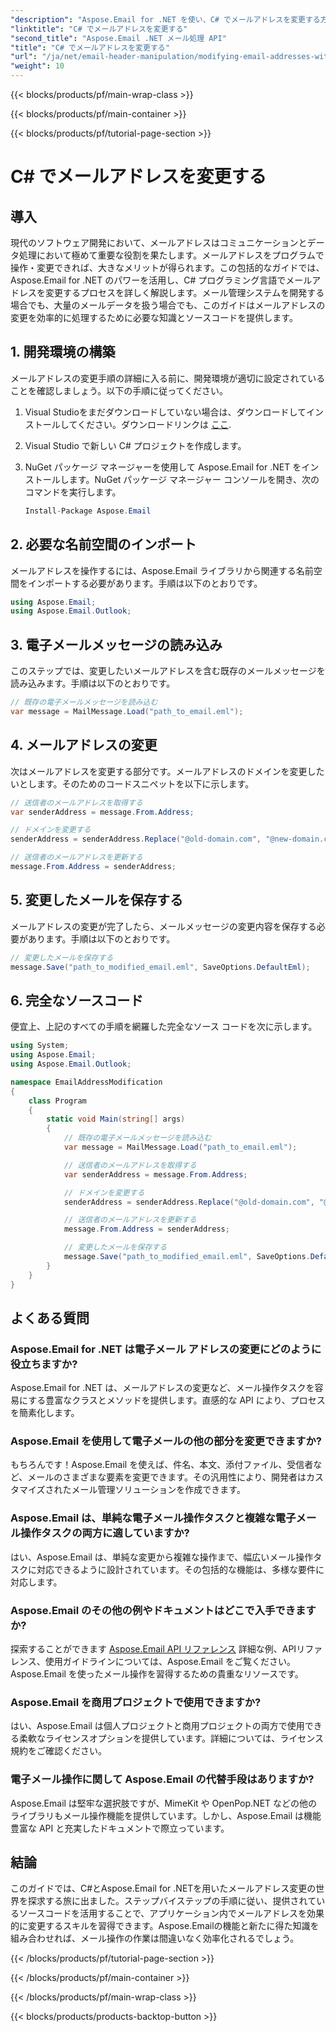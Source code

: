 ```yaml
---
"description": "Aspose.Email for .NET を使い、C# でメールアドレスを変更する方法を学びましょう。このステップバイステップガイドに従って、メールアドレスを効果的に操作しましょう。"
"linktitle": "C# でメールアドレスを変更する"
"second_title": "Aspose.Email .NET メール処理 API"
"title": "C# でメールアドレスを変更する"
"url": "/ja/net/email-header-manipulation/modifying-email-addresses-with-csharp/"
"weight": 10
---
```


{{< blocks/products/pf/main-wrap-class >}}

{{< blocks/products/pf/main-container >}}

{{< blocks/products/pf/tutorial-page-section >}}

# C# でメールアドレスを変更する


## 導入

現代のソフトウェア開発において、メールアドレスはコミュニケーションとデータ処理において極めて重要な役割を果たします。メールアドレスをプログラムで操作・変更できれば、大きなメリットが得られます。この包括的なガイドでは、Aspose.Email for .NET のパワーを活用し、C# プログラミング言語でメールアドレスを変更するプロセスを詳しく解説します。メール管理システムを開発する場合でも、大量のメールデータを扱う場合でも、このガイドはメールアドレスの変更を効率的に処理するために必要な知識とソースコードを提供します。


## 1. 開発環境の構築

メールアドレスの変更手順の詳細に入る前に、開発環境が適切に設定されていることを確認しましょう。以下の手順に従ってください。

1. Visual Studioをまだダウンロードしていない場合は、ダウンロードしてインストールしてください。ダウンロードリンクは [ここ](https://visualstudio。microsoft.com/downloads/).

2. Visual Studio で新しい C# プロジェクトを作成します。

3. NuGet パッケージ マネージャーを使用して Aspose.Email for .NET をインストールします。NuGet パッケージ マネージャー コンソールを開き、次のコマンドを実行します。
   
   ```csharp
   Install-Package Aspose.Email
   ```

## 2. 必要な名前空間のインポート

メールアドレスを操作するには、Aspose.Email ライブラリから関連する名前空間をインポートする必要があります。手順は以下のとおりです。

```csharp
using Aspose.Email;
using Aspose.Email.Outlook;
```

## 3. 電子メールメッセージの読み込み

このステップでは、変更したいメールアドレスを含む既存のメールメッセージを読み込みます。手順は以下のとおりです。

```csharp
// 既存の電子メールメッセージを読み込む
var message = MailMessage.Load("path_to_email.eml");
```

## 4. メールアドレスの変更

次はメールアドレスを変更する部分です。メールアドレスのドメインを変更したいとします。そのためのコードスニペットを以下に示します。

```csharp
// 送信者のメールアドレスを取得する
var senderAddress = message.From.Address;

// ドメインを変更する
senderAddress = senderAddress.Replace("@old-domain.com", "@new-domain.com");

// 送信者のメールアドレスを更新する
message.From.Address = senderAddress;
```

## 5. 変更したメールを保存する

メールアドレスの変更が完了したら、メールメッセージの変更内容を保存する必要があります。手順は以下のとおりです。

```csharp
// 変更したメールを保存する
message.Save("path_to_modified_email.eml", SaveOptions.DefaultEml);
```

## 6. 完全なソースコード

便宜上、上記のすべての手順を網羅した完全なソース コードを次に示します。

```csharp
using System;
using Aspose.Email;
using Aspose.Email.Outlook;

namespace EmailAddressModification
{
    class Program
    {
        static void Main(string[] args)
        {
            // 既存の電子メールメッセージを読み込む
            var message = MailMessage.Load("path_to_email.eml");

            // 送信者のメールアドレスを取得する
            var senderAddress = message.From.Address;

            // ドメインを変更する
            senderAddress = senderAddress.Replace("@old-domain.com", "@new-domain.com");

            // 送信者のメールアドレスを更新する
            message.From.Address = senderAddress;

            // 変更したメールを保存する
            message.Save("path_to_modified_email.eml", SaveOptions.DefaultEml);
        }
    }
}
```

## よくある質問

### Aspose.Email for .NET は電子メール アドレスの変更にどのように役立ちますか?

Aspose.Email for .NET は、メールアドレスの変更など、メール操作タスクを容易にする豊富なクラスとメソッドを提供します。直感的な API により、プロセスを簡素化します。

### Aspose.Email を使用して電子メールの他の部分を変更できますか?

もちろんです！Aspose.Email を使えば、件名、本文、添付ファイル、受信者など、メールのさまざまな要素を変更できます。その汎用性により、開発者はカスタマイズされたメール管理ソリューションを作成できます。

### Aspose.Email は、単純な電子メール操作タスクと複雑な電子メール操作タスクの両方に適していますか?

はい、Aspose.Email は、単純な変更から複雑な操作まで、幅広いメール操作タスクに対応できるように設計されています。その包括的な機能は、多様な要件に対応します。

### Aspose.Email のその他の例やドキュメントはどこで入手できますか?

探索することができます [Aspose.Email API リファレンス](https://reference.aspose.com/email/net/) 詳細な例、APIリファレンス、使用ガイドラインについては、Aspose.Email をご覧ください。Aspose.Email を使ったメール操作を習得するための貴重なリソースです。

### Aspose.Email を商用プロジェクトで使用できますか?

はい、Aspose.Email は個人プロジェクトと商用プロジェクトの両方で使用できる柔軟なライセンスオプションを提供しています。詳細については、ライセンス規約をご確認ください。

### 電子メール操作に関して Aspose.Email の代替手段はありますか?

Aspose.Email は堅牢な選択肢ですが、MimeKit や OpenPop.NET などの他のライブラリもメール操作機能を提供しています。しかし、Aspose.Email は機能豊富な API と充実したドキュメントで際立っています。

## 結論

このガイドでは、C#とAspose.Email for .NETを用いたメールアドレス変更の世界を探求する旅に出ました。ステップバイステップの手順に従い、提供されているソースコードを活用することで、アプリケーション内でメールアドレスを効果的に変更するスキルを習得できます。Aspose.Emailの機能と新たに得た知識を組み合わせれば、メール操作の作業は間違いなく効率化されるでしょう。

{{< /blocks/products/pf/tutorial-page-section >}}

{{< /blocks/products/pf/main-container >}}

{{< /blocks/products/pf/main-wrap-class >}}

{{< blocks/products/products-backtop-button >}}